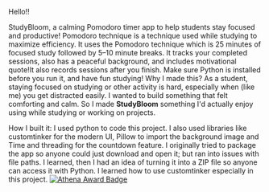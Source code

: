 Hello!! 

StudyBloom, a calming Pomodoro timer app to help students stay focused and productive!
Pomodoro technique is a technique used while studying to maximize efficiency. 
It uses the Pomodoro technique which is 25 minutes of focused study followed by 5–10 minute breaks. It tracks your completed sessions, also has a peaceful background, and includes motivational quote!It also records sessions after you finish. 
Make sure Python is installed before you run it, and have fun studying!
Why I made this? As a student, staying focused on studying or other activity is hard, especially when (like me) you get distracted easily. I wanted to build something that felt comforting and calm. So I made **StudyBloom** something I'd actually enjoy using while studying or working on projects.

How I built it: I used python to code this project. I also used libraries like customtinker for the modern UI, Pillow to import the background image and Time and threading for the countdown feature. 
I originally tried to package the app so anyone could just download and open it; but ran into issues with file paths. I learned, then I had an idea of turning it into a ZIP file so anyone can access it with Python. I learned how to use customtinker especially in this project. 
[![Athena Award Badge](https://img.shields.io/endpoint?url=https%3A%2F%2Faward.athena.hackclub.com%2Fapi%2Fbadge)](https://award.athena.hackclub.com?utm_source=readme)
